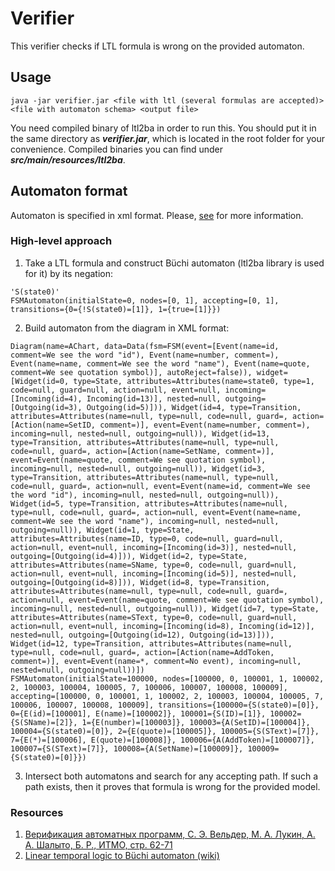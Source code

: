 # Verifier

This verifier checks if LTL formula is wrong on the provided
automaton.

## Usage

```
java -jar verifier.jar <file with ltl (several formulas are accepted)> <file with automaton schema> <output file>
```

You need compiled binary of ltl2ba in order to run this.
You should put it in the same directory as ***verifier.jar***,
which is located in the root folder for your convenience.
Compiled binaries you can find under
***src/main/resources/ltl2ba***.

## Automaton format

Automaton is specified in xml format. Please,
[see](https://docs.google.com/document/d/1nUaRnyy4cL5SgwDCfFBZLZiXETVISTsDWTk6-gUnEsk/edit) for more information.

### High-level approach

1) Take a LTL formula and construct Büchi automaton (ltl2ba library is used for it) by its negation:
```
'S(state0)'
FSMAutomaton(initialState=0, nodes=[0, 1], accepting=[0, 1], transitions={0={!S(state0)=[1]}, 1={true=[1]}})
```

2) Build automaton from the diagram in XML format:
```
Diagram(name=AChart, data=Data(fsm=FSM(event=[Event(name=id, comment=We see the word "id"), Event(name=number, comment=), Event(name=name, comment=We see the word "name"), Event(name=quote, comment=We see quotation symbol)], autoReject=false)), widget=[Widget(id=0, type=State, attributes=Attributes(name=state0, type=1, code=null, guard=null, action=null, event=null, incoming=[Incoming(id=4), Incoming(id=13)], nested=null, outgoing=[Outgoing(id=3), Outgoing(id=5)])), Widget(id=4, type=Transition, attributes=Attributes(name=null, type=null, code=null, guard=, action=[Action(name=SetID, comment=)], event=Event(name=number, comment=), incoming=null, nested=null, outgoing=null)), Widget(id=13, type=Transition, attributes=Attributes(name=null, type=null, code=null, guard=, action=[Action(name=SetName, comment=)], event=Event(name=quote, comment=We see quotation symbol), incoming=null, nested=null, outgoing=null)), Widget(id=3, type=Transition, attributes=Attributes(name=null, type=null, code=null, guard=, action=null, event=Event(name=id, comment=We see the word "id"), incoming=null, nested=null, outgoing=null)), Widget(id=5, type=Transition, attributes=Attributes(name=null, type=null, code=null, guard=, action=null, event=Event(name=name, comment=We see the word "name"), incoming=null, nested=null, outgoing=null)), Widget(id=1, type=State, attributes=Attributes(name=ID, type=0, code=null, guard=null, action=null, event=null, incoming=[Incoming(id=3)], nested=null, outgoing=[Outgoing(id=4)])), Widget(id=2, type=State, attributes=Attributes(name=SName, type=0, code=null, guard=null, action=null, event=null, incoming=[Incoming(id=5)], nested=null, outgoing=[Outgoing(id=8)])), Widget(id=8, type=Transition, attributes=Attributes(name=null, type=null, code=null, guard=, action=null, event=Event(name=quote, comment=We see quotation symbol), incoming=null, nested=null, outgoing=null)), Widget(id=7, type=State, attributes=Attributes(name=SText, type=0, code=null, guard=null, action=null, event=null, incoming=[Incoming(id=8), Incoming(id=12)], nested=null, outgoing=[Outgoing(id=12), Outgoing(id=13)])), Widget(id=12, type=Transition, attributes=Attributes(name=null, type=null, code=null, guard=, action=[Action(name=AddToken, comment=)], event=Event(name=*, comment=No event), incoming=null, nested=null, outgoing=null))])
FSMAutomaton(initialState=100000, nodes=[100000, 0, 100001, 1, 100002, 2, 100003, 100004, 100005, 7, 100006, 100007, 100008, 100009], accepting=[100000, 0, 100001, 1, 100002, 2, 100003, 100004, 100005, 7, 100006, 100007, 100008, 100009], transitions={100000={S(state0)=[0]}, 0={E(id)=[100001], E(name)=[100002]}, 100001={S(ID)=[1]}, 100002={S(SName)=[2]}, 1={E(number)=[100003]}, 100003={A(SetID)=[100004]}, 100004={S(state0)=[0]}, 2={E(quote)=[100005]}, 100005={S(SText)=[7]}, 7={E(*)=[100006], E(quote)=[100008]}, 100006={A(AddToken)=[100007]}, 100007={S(SText)=[7]}, 100008={A(SetName)=[100009]}, 100009={S(state0)=[0]}})
```

3) Intersect both automatons and search for any accepting 
path. If such a path exists, then it proves that formula is
wrong for the provided model. 

### Resources

1) [Верификация автоматных программ, С. Э. Вельдер, М. А. Лукин, А. А. Шалыто, Б. Р., ИТМО, стр. 62-71](https://books.ifmo.ru/book/659/verifikaciya_avtomatnyh_programm.htm)
2) [Linear temporal logic to Büchi automaton (wiki)](https://en.wikipedia.org/wiki/Linear_temporal_logic_to_B%C3%BCchi_automaton)
